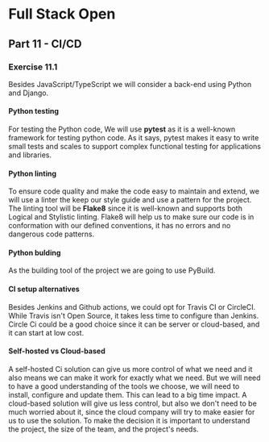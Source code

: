 # Full Stack Open

## Part 11 - CI/CD

### Exercise 11.1

Besides JavaScript/TypeScript we will consider a back-end using Python and Django.

#### Python testing
For testing the Python code, We will use **pytest** as it is a well-known framework for testing python code. As it says, pytest makes it easy to write small tests and scales to support complex functional testing for applications and libraries.

#### Python linting
To ensure code quality and make the code easy to maintain and extend, we will use a linter the keep our style guide and use a pattern for the project. The linting tool will be **Flake8** since it is well-known and supports both Logical and Stylistic linting. Flake8 will help us to make sure our code is in conformation with our defined conventions, it has no errors and no dangerous code patterns.

#### Python bulding
As the building tool of the project we are going to use PyBuild.

#### CI setup alternatives
Besides Jenkins and Github actions, we could opt for Travis CI or CircleCI.
While Travis isn't Open Source, it takes less time to configure than Jenkins. Circle Ci could be a good choice since it can be server or cloud-based, and it can start at low cost.

#### Self-hosted vs Cloud-based
A self-hosted Ci solution can give us more control of what we need and it also means we can make it work for exactly what we need. But we will need to have a good understanding of the tools we choose, we will need to install, configure and update them. This can lead to a big time impact.
A cloud-based solution will give us less control, but also we don't need to be much worried about it, since the cloud company will try to make easier for us to use the solution. To make the decision it is important to understand the project, the size of the team, and the project's needs.

